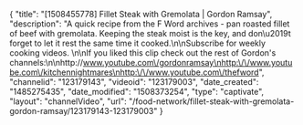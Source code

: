 {
    "title": "[1508455778] Fillet Steak with Gremolata | Gordon Ramsay",
    "description": "A quick recipe from the F Word archives - pan roasted fillet of beef with gremolata. Keeping the steak moist is the key, and don\u2019t forget to let it rest the same time it cooked.\n\nSubscribe for weekly cooking videos. \n\nIf you liked this clip check out the rest of Gordon's channels:\n\nhttp:\/\/www.youtube.com\/gordonramsay\nhttp:\/\/www.youtube.com\/kitchennightmares\nhttp:\/\/www.youtube.com\/thefword",
    "channelid": "123179143",
    "videoid": "123179003",
    "date_created": "1485275435",
    "date_modified": "1508373254",
    "type": "captivate",
    "layout": "channelVideo",
    "url": "\/food-network\/fillet-steak-with-gremolata-gordon-ramsay\/123179143-123179003"
}